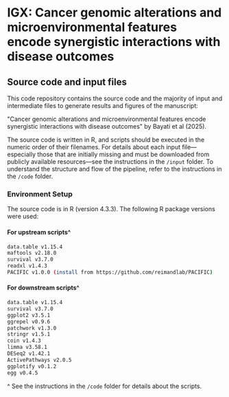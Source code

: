 # IGX: Cancer genomic alterations and microenvironmental features encode synergistic interactions with disease outcomes

## Source code and input files

This code repository contains the source code and the majority of input and intermediate files to generate results and figures of the manuscript: 

"Cancer genomic alterations and microenvironmental features encode synergistic interactions with disease outcomes" by Bayati et al (2025). 

The source code is written in R, and scripts should be executed in the numeric order of their filenames. For details about each input file—especially those that are initially missing and must be downloaded from publicly available resources—see the instructions in the `/input` folder. To understand the structure and flow of the pipeline, refer to the instructions in the `/code` folder.

### Environment Setup

The source code is in R (version 4.3.3). The following R package versions were used:

#### For upstream scripts^
``` bash
data.table v1.15.4 
maftools v2.18.0 
survival v3.7.0 
readxl v1.4.3
PACIFIC v1.0.0 (install from https://github.com/reimandlab/PACIFIC)
```
#### For downstream scripts^
``` bash
data.table v1.15.4
survival v3.7.0
ggplot2 v3.5.1 
ggrepel v0.9.6
patchwork v1.3.0
stringr v1.5.1
coin v1.4.3
limma v3.58.1
DESeq2 v1.42.1
ActivePathways v2.0.5
ggplotify v0.1.2
egg v0.4.5
```
^ See the instructions in the `/code` folder for details about the scripts.
